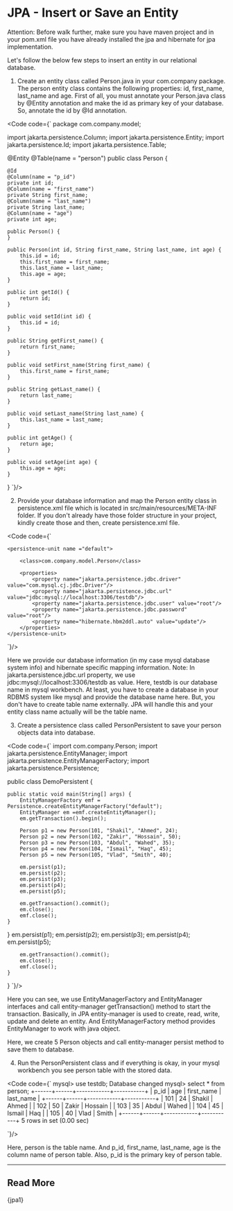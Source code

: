 
# JPA - Insert or Save an Entity

Attention: Before walk further, make sure you have maven project and in your pom.xml file you have already installed the jpa and hibernate for jpa implementation.

Let's follow the below few steps to insert an entity in our relational database.

1. Create an entity class called Person.java in your com.company package. 
The person entity class contains the following properties: id, first_name, last_name and age. 
First of all, you must annotate your Person.java class by @Entity annotation and make the id as primary key of your database. So, annotate the id by @Id annotation.

<Code code={`
package com.company.model;

import jakarta.persistence.Column;
import jakarta.persistence.Entity;
import jakarta.persistence.Id;
import jakarta.persistence.Table;

@Entity
@Table(name = "person")
public class Person {

    @Id
    @Column(name = "p_id")
    private int id;
    @Column(name = "first_name")
    private String first_name;
    @Column(name = "last_name")
    private String last_name;
    @Column(name = "age")
    private int age;

    public Person() {
    }

    public Person(int id, String first_name, String last_name, int age) {
        this.id = id;
        this.first_name = first_name;
        this.last_name = last_name;
        this.age = age;
    }

    public int getId() {
        return id;
    }

    public void setId(int id) {
        this.id = id;
    }

    public String getFirst_name() {
        return first_name;
    }

    public void setFirst_name(String first_name) {
        this.first_name = first_name;
    }

    public String getLast_name() {
        return last_name;
    }

    public void setLast_name(String last_name) {
        this.last_name = last_name;
    }

    public int getAge() {
        return age;
    }

    public void setAge(int age) {
        this.age = age;
    }
}
`}/>


2. Provide your database information and map the Person entity class in persistence.xml file which is located in src/main/resources/META-INF folder. If you don't already have those folder structure in your project, kindly create those and then, create persistence.xml file.

<Code code={`
<?xml version="1.0" encoding="UTF-8" standalone="yes"?>
<persistence xmlns="http://xmlns.jcp.org/xml/ns/persistence"
             xmlns:xsi="http://www.w3.org/2001/XMLSchema-instance"
             xsi:schemaLocation="http://xmlns.jcp.org/xml/ns/persistence http://xmlns.jcp.org/xml/ns/persistence/persistence_2_2.xsd"
             version="2.2">

    <persistence-unit name ="default">

        <class>com.company.model.Person</class>

        <properties>
            <property name="jakarta.persistence.jdbc.driver" value="com.mysql.cj.jdbc.Driver"/>
            <property name="jakarta.persistence.jdbc.url" value="jdbc:mysql://localhost:3306/testdb"/>
            <property name="jakarta.persistence.jdbc.user" value="root"/>
            <property name="jakarta.persistence.jdbc.password" value="root"/>
            <property name="hibernate.hbm2ddl.auto" value="update"/>
        </properties>
    </persistence-unit>
</persistence>
`}/>


Here we provide our database information (in my case mysql database system info) and hibernate specific mapping information.
Note: In jakarta.persistence.jdbc.url property, we use jdbc:mysql://localhost:3306/testdb as value. Here, testdb is our database name in mysql workbench. At least, you have to create a database in your RDBMS system like mysql and provide the database name here.
But, you don't have to create table name externally. JPA will handle this and your entity class name actually will be the table name.

3. Create a persistence class called PersonPersistent  to save your person objects data into database.

<Code code={`
import com.company.Person;
import jakarta.persistence.EntityManager;
import jakarta.persistence.EntityManagerFactory;
import jakarta.persistence.Persistence;

public class DemoPersistent {

    public static void main(String[] args) {
        EntityManagerFactory emf = Persistence.createEntityManagerFactory("default");
        EntityManager em =emf.createEntityManager();
        em.getTransaction().begin();

        Person p1 = new Person(101, "Shakil", "Ahmed", 24);
        Person p2 = new Person(102, "Zakir", "Hossain", 50);
        Person p3 = new Person(103, "Abdul", "Wahed", 35);
        Person p4 = new Person(104, "Ismail", "Haq", 45);
        Person p5 = new Person(105, "Vlad", "Smith", 40);
        
        em.persist(p1);
        em.persist(p2);
        em.persist(p3);
        em.persist(p4);
        em.persist(p5);
        
        em.getTransaction().commit();
        em.close();
        emf.close();
    }
}
        em.persist(p1);
        em.persist(p2);
        em.persist(p3);
        em.persist(p4);
        em.persist(p5);
        
        em.getTransaction().commit();
        em.close();
        emf.close();
    }
}
`}/>

Here you can see, we use  EntityManagerFactory and EntityManager interfaces and call entity-manager getTransaction() method to start the transaction. 
Basically, in JPA entity-manager is used to create, read, write, update and delete an entity. And EntityManagerFactory method provides EntityManager to work with java object.

Here, we create 5 Person objects and call entity-manager persist method to save them to database.

4. Run the PersonPersistent class and if everything is okay, in your mysql workbench you see person table with the stored data. 

<Code code={`
mysql> use testdb;
Database changed
mysql> select * from person;
+------+------+------------+-----------+
| p_id | age  | first_name | last_name |
+------+------+------------+-----------+
|  101 |   24 | Shakil     | Ahmed     |
|  102 |   50 | Zakir      | Hossain   |
|  103 |   35 | Abdul      | Wahed     |
|  104 |   45 | Ismail     | Haq       |
|  105 |   40 | Vlad       | Smith     |
+------+------+------------+-----------+
5 rows in set (0.00 sec)

`}/>

Here, person is the table name. And p_id, first_name, last_name, age is the column name of person table. Also, p_id is the primary key of person table.

-----

<h2> Read More</h2>
{jpa1}